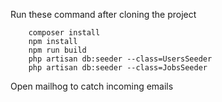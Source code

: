 Run these command after cloning the project
```
    composer install
    npm install
    npm run build
    php artisan db:seeder --class=UsersSeeder
    php artisan db:seeder --class=JobsSeeder
```
Open mailhog to catch incoming emails